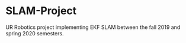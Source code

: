 # SLAM-Project
UR Robotics project implementing EKF SLAM between the fall 2019 and spring 2020 semesters.
